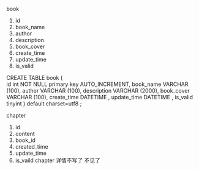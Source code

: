 book
1. id
1. book_name
2. author
3. description
4. book_cover
5. create_time
7. update_time
8. is_valid

CREATE TABLE book (  
    id int NOT NULL primary key AUTO_INCREMENT,
    book_name VARCHAR  (100),
    author    VARCHAR (100),
    description VARCHAR (2000), 
    book_cover VARCHAR (100),
    create_time DATETIME ,
    update_time DATETIME ,
    is_valid tinyint
) default charset=utf8 ;


chapter
1. id    
2. content
3. book_id
3. created_time
4. update_time
5. is_vaild
chapter 详情不写了
不见了 
